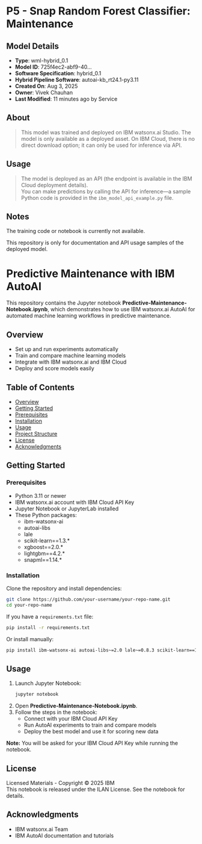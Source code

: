 # P5 - Snap Random Forest Classifier: Maintenance

## Model Details

- **Type**: wml-hybrid_0.1
- **Model ID**: 725f4ec2-abf9-40...  <!-- Yahan poora Model ID daal dein -->
- **Software Specification**: hybrid_0.1
- **Hybrid Pipeline Software**: autoai-kb_rt24.1-py3.11
- **Created On**: Aug 3, 2025
- **Owner**: Vivek Chauhan
- **Last Modified**: 11 minutes ago by Service

## About

> This model was trained and deployed on IBM watsonx.ai Studio. The model is only available as a deployed asset. On IBM Cloud, there is no direct download option; it can only be used for inference via API.
## Usage
> The model is deployed as an API (the endpoint is available in the IBM Cloud deployment details).  
> You can make predictions by calling the API for inference—a sample Python code is provided in the `ibm_model_api_example.py` file.
## Notes

The training code or notebook is currently not available.

This repository is only for documentation and API usage samples of the deployed model.

# Predictive Maintenance with IBM AutoAI

This repository contains the Jupyter notebook **Predictive-Maintenance-Notebook.ipynb**, which demonstrates how to use IBM watsonx.ai AutoAI for automated machine learning workflows in predictive maintenance.

## Overview

- Set up and run experiments automatically
- Train and compare machine learning models
- Integrate with IBM watsonx.ai and IBM Cloud
- Deploy and score models easily

## Table of Contents

- [Overview](#overview)
- [Getting Started](#getting-started)
- [Prerequisites](#prerequisites)
- [Installation](#installation)
- [Usage](#usage)
- [Project Structure](#project-structure)
- [License](#license)
- [Acknowledgments](#acknowledgments)

## Getting Started

### Prerequisites

- Python 3.11 or newer
- IBM watsonx.ai account with IBM Cloud API Key
- Jupyter Notebook or JupyterLab installed
- These Python packages:
    - ibm-watsonx-ai
    - autoai-libs
    - lale
    - scikit-learn==1.3.*
    - xgboost==2.0.*
    - lightgbm==4.2.*
    - snapml==1.14.*

### Installation

Clone the repository and install dependencies:

```bash
git clone https://github.com/your-username/your-repo-name.git
cd your-repo-name
```

If you have a `requirements.txt` file:
```bash
pip install -r requirements.txt
```
Or install manually:
```bash
pip install ibm-watsonx-ai autoai-libs~=2.0 lale~=0.8.3 scikit-learn==1.3.* xgboost==2.0.* lightgbm==4.2.* snapml==1.14.*
```

## Usage

1. Launch Jupyter Notebook:
    ```bash
    jupyter notebook
    ```
2. Open **Predictive-Maintenance-Notebook.ipynb**.
3. Follow the steps in the notebook:
    - Connect with your IBM Cloud API Key
    - Run AutoAI experiments to train and compare models
    - Deploy the best model and use it for scoring new data

**Note:** You will be asked for your IBM Cloud API Key while running the notebook.


## License

Licensed Materials - Copyright © 2025 IBM  
This notebook is released under the ILAN License. See the notebook for details.

## Acknowledgments

- IBM watsonx.ai Team
- IBM AutoAI documentation and tutorials

